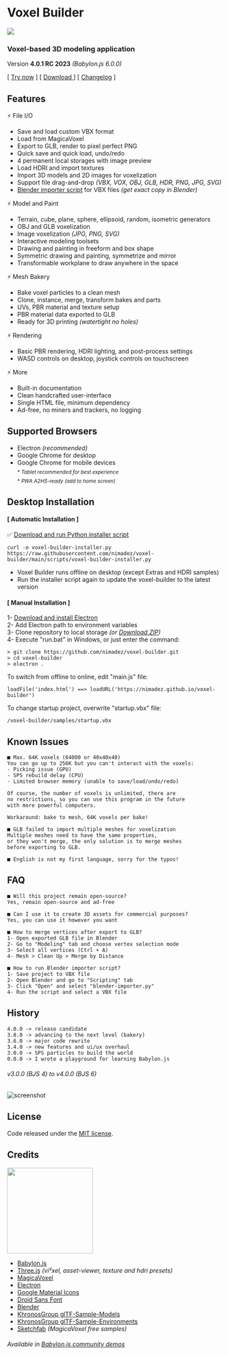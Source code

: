 # Voxel Builder

<a href="https://nimadez.github.io/voxel-builder"><img src="media/screenshot.jpg?raw=true"></img></a>

### **Voxel-based 3D modeling application**

Version **4.0.1 RC 2023** *(Babylon.js 6.0.0)*

[ [Try now](https://nimadez.github.io/voxel-builder) ] [ [ Download ](https://github.com/nimadez/voxel-builder#desktop-installation) ] [ [Changelog](https://github.com/nimadez/voxel-builder/blob/main/CHANGELOG) ]

## Features

⚡ File I/O
- Save and load custom VBX format
- Load from MagicaVoxel
- Export to GLB, render to pixel perfect PNG
- Quick save and quick load, undo/redo
- 4 permanent local storages with image preview
- Load HDRI and import textures
- Import 3D models and 2D images for voxelization
- Support file drag-and-drop *(VBX, VOX, OBJ, GLB, HDR, PNG, JPG, SVG)*
- [Blender importer script](https://github.com/nimadez/voxel-builder/blob/main/scripts/blender-importer.py) for VBX files *(get exact copy in Blender)*

⚡ Model and Paint
- Terrain, cube, plane, sphere, ellipsoid, random, isometric generators
- OBJ and GLB voxelization
- Image voxelization *(JPG, PNG, SVG)*
- Interactive modeling toolsets
- Drawing and painting in freeform and box shape
- Symmetric drawing and painting, symmetrize and mirror
- Transformable workplane to draw anywhere in the space

⚡ Mesh Bakery
- Bake voxel particles to a clean mesh
- Clone, instance, merge, transform bakes and parts
- UVs, PBR material and texture setup
- PBR material data exported to GLB
- Ready for 3D printing *(watertight no holes)*

⚡ Rendering
- Basic PBR rendering, HDRI lighting, and post-process settings
- WASD controls on desktop, joystick controls on touchscreen

⚡ More
- Built-in documentation
- Clean handcrafted user-interface
- Single HTML file, minimum dependency
- Ad-free, no miners and trackers, no logging

## Supported Browsers
- Electron *(recommended)*
- Google Chrome for desktop
- Google Chrome for mobile devices
<br><sub>* *Tablet recommended for best experience*</sub>
<br><sub>* *PWA A2HS-ready (add to home screen)*</sub>

## Desktop Installation

#### [ Automatic Installation ]
✅ [Download and run Python installer script](https://github.com/nimadez/voxel-builder/blob/main/scripts/voxel-builder-installer.py)
```
curl -o voxel-builder-installer.py https://raw.githubusercontent.com/nimadez/voxel-builder/main/scripts/voxel-builder-installer.py
```
- Voxel Builder runs offline on desktop (except Extras and HDRI samples)
- Run the installer script again to update the voxel-builder to the latest version

#### [ Manual Installation ]
1- [Download and install Electron](https://github.com/electron/electron/releases)<br>
2- Add Electron path to environment variables<br>
3- Clone repository to local storage *(or [Download ZIP](https://github.com/nimadez/voxel-builder/archive/refs/heads/main.zip))*<br>
4- Execute "run.bat" in Windows, or just enter the command:
```
> git clone https://github.com/nimadez/voxel-builder.git
> cd voxel-builder
> electron .
```
To switch from offline to online, edit "main.js" file:
```
loadFile('index.html') ==> loadURL('https://nimadez.github.io/voxel-builder')
```
To change startup project, overwrite "startup.vbx" file:
```
/voxel-builder/samples/startup.vbx
```

## Known Issues
```
■ Max. 64K voxels (64000 or 40x40x40)
You can go up to 256K but you can't interact with the voxels:
- Picking issue (GPU)
- SPS rebuild delay (CPU)
- Limited browser memory (unable to save/load/undo/redo)

Of course, the number of voxels is unlimited, there are
no restrictions, so you can use this program in the future
with more powerful computers.

Workaround: bake to mesh, 64K voxels per bake!

■ GLB failed to import multiple meshes for voxelization
Multiple meshes need to have the same properties,
or they won't merge, the only solution is to merge meshes
before exporting to GLB.

■ English is not my first language, sorry for the typos!
```

## FAQ
```
■ Will this project remain open-source?
Yes, remain open-source and ad-free

■ Can I use it to create 3D assets for commercial purposes?
Yes, you can use it however you want

■ How to merge vertices after export to GLB?
1- Open exported GLB file in Blender
2- Go to "Modeling" tab and choose vertex selection mode
3- Select all vertices (Ctrl + A)
4- Mesh > Clean Up > Merge by Distance

■ How to run Blender importer script?
1- Save project to VBX file
2- Open Blender and go to "Scripting" tab
3- Click "Open" and select "blender-importer.py"
4- Run the script and select a VBX file
```

## History
```
4.0.0 -> release candidate
3.8.0 -> advancing to the next level (bakery)
3.6.0 -> major code rewrite
3.4.0 -> new features and ui/ux overhaul
3.0.0 -> SPS particles to build the world
0.0.0 -> I wrote a playground for learning Babylon.js
```

###### v3.0.0 *(BJS 4)* to v4.0.0 *(BJS 6)*<br>
![screenshot](media/devshots.jpg?raw=true "Screenshot")

## License
Code released under the [MIT license](https://github.com/nimadez/voxel-builder/blob/main/LICENSE).

## Credits
<a href="https://www.babylonjs.com/"><img width="200" src="https://raw.githubusercontent.com/BabylonJS/Brand-Toolkit/master/babylonjs_identity/fullColor/babylonjs_identity_color.svg"></img></a>

- [Babylon.js](https://www.babylonjs.com/)
- [Three.js](https://threejs.org/) *(vi²xel, asset-viewer, texture and hdri presets)*
- [MagicaVoxel](https://ephtracy.github.io/)
- [Electron](https://www.electronjs.org/)
- [Google Material Icons](https://github.com/google/material-design-icons)
- [Droid Sans Font](https://www.android.com/)
- [Blender](https://blender.org/)
- [KhronosGroup glTF-Sample-Models](https://github.com/KhronosGroup/glTF-Sample-Models)
- [KhronosGroup glTF-Sample-Environments](https://github.com/KhronosGroup/glTF-Sample-Environments)
- [Sketchfab](https://sketchfab.com/) *(MagicaVoxel free samples)*

###### Available in [Babylon.js community demos](https://www.babylonjs.com/community/)

